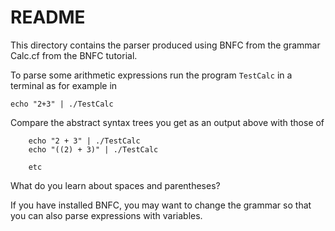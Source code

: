 # README

This directory contains the parser produced using BNFC from the grammar Calc.cf from the BNFC tutorial.

To parse some arithmetic expressions run the program `TestCalc` in a terminal as for example in

    echo "2+3" | ./TestCalc
    
Compare the abstract syntax trees you get as an output above with those of

        echo "2 + 3" | ./TestCalc
        echo "((2) + 3)" | ./TestCalc
        
        etc
        
What do you learn about spaces and parentheses?

If you have installed BNFC, you may want to change the grammar so that you can also parse expressions with variables.


